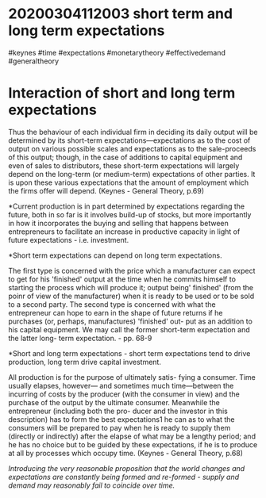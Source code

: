 20200304112003 short term and long term expectations
========================================



#keynes #time #expectations #monetarytheory #effectivedemand #generaltheory

# Interaction of short and long term expectations

Thus the behaviour of each individual firm in  deciding its daily   output will be determined by its  short-term expectations—expectations as to the cost of  output on various possible scales and expectations as  to the sale-proceeds of this output; though, in the case  of additions to capital equipment and even of sales to  distributors, these short-term expectations will largely  depend on the long-term (or medium-term) expectations of other parties. It is upon these various expectations that the amount of employment which the  firms offer will depend. 
(Keynes - General Theory, p.69)

*Current production is in part determined by expectations regarding the future, both in so far is it involves build-up of stocks, but more importantly in how it incorporates the buying and selling that happens between entrepreneurs to facilitate an increase in productive capacity in light of future expectations - i.e. investment.

*Short term expectations can depend on long term expectations.

The first type is concerned with the price  which a manufacturer can expect to get for his 'finished'  output at the time when he commits himself to starting  the process which will produce it; output being' finished'  (from the poinr of view of the manufacturer) when it is  ready to be used or to be sold to a second party. The second type is concerned with what the entrepreneur  can hope to earn in the shape of future returns if he  purchases (or, perhaps, manufactures) 'finished' out-  put as an addition to his capital equipment. We may  call the former short-term expectation and the latter long-  term expectation. - pp. 68-9

*Short and long term expectations - short term expectations tend to drive production, long term drive capital investment.

All production is for the purpose of ultimately satis-  fying a consumer. Time usually elapses, however—  and sometimes much time—between the incurring of  costs by the producer (with the consumer in view) and  the purchase of the output by the ultimate consumer.  Meanwhile the entrepreneur (including both the pro-  ducer and the investor in this description) has to form  the best expectations1   he can as to what the consumers  will be prepared to pay when he is ready to supply  them (directly or indirectly) after the elapse of what  may be a lengthy period; and he has no choice but to  be guided by these expectations, if he is to produce at  all by processes which occupy time.
(Keynes - General Theory, p.68)

*Introducing the very reasonable proposition that the world changes and expectations are constantly being formed and re-formed - supply and demand may reasonably fail to coincide over time.*
